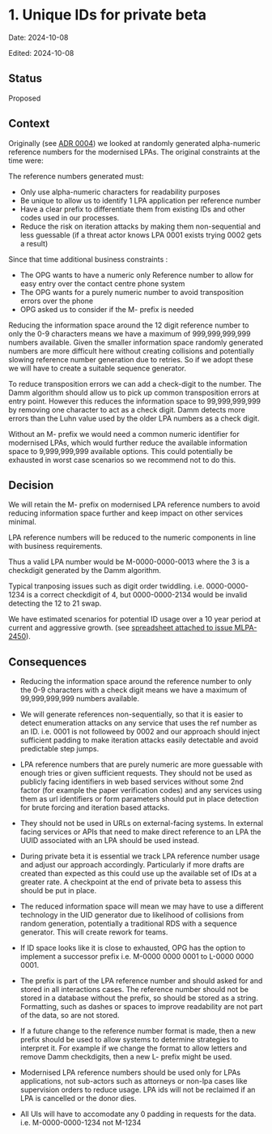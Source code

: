 # 1. Unique IDs for private beta

Date: 2024-10-08

Edited: 2024-10-08

## Status

Proposed

## Context

Originally (see [ADR 0004](0004-generating-unique-ids.md)) we looked at randomly generated alpha-numeric reference numbers for the modernised LPAs. The original constraints at the time were:

The reference numbers generated must:

- Only use alpha-numeric characters for readability purposes
- Be unique to allow us to identify 1 LPA application per reference number
- Have a clear prefix to differentiate them from existing IDs and other codes used in our processes.
- Reduce the risk on iteration attacks by making them non-sequential and less guessable (if a threat actor knows LPA 0001 exists trying 0002 gets a result)

Since that time additional business constraints :

- The OPG wants to have a numeric only Reference number to allow for easy entry over the contact centre phone system
- The OPG wants for a purely numeric number to avoid transposition errors over the phone
- OPG asked us to consider if the M- prefix is needed

Reducing the information space around the 12 digit reference number to only the 0-9 characters means we have a maximum of 999,999,999,999 numbers available. Given the smaller information space randomly generated numbers are more difficult here without creating collisions and potentially slowing reference number generation due to retries. So if we adopt these we will have to create a suitable sequence generator.

To reduce transposition errors we can add a check-digit to the number. The Damm algorithm should allow us to pick up common transposition errors at entry point. However this reduces the information space to 99,999,999,999 by removing one character to act as a check digit. Damm detects more errors than the Luhn value used by the older LPA numbers as a check digit.

Without an M- prefix we would need a common numeric identifier for modernised LPAs, which would further reduce the available information space to 9,999,999,999 available options. This could potentially be exhausted in worst case scenarios so we recommend not to do this.

## Decision

We will retain the M- prefix on modernised LPA reference numbers to avoid reducing information space further and keep impact on other services minimal.

LPA reference numbers will be reduced to the numeric components in line with business requirements.

Thus a valid LPA number would be M-0000-0000-0013 where the 3 is a checkdigit generated by the Damm algorithm.

Typical tranposing issues such as digit order twiddling. i.e. 0000-0000-1234 is a correct checkdigit of 4, but 0000-0000-2134 would be invalid detecting the 12 to 21 swap.

We have estimated scenarios for potential ID usage over a 10 year period at current and aggressive growth. (see [spreadsheet attached to issue MLPA-2450](https://opgtransform.atlassian.net/browse/MLPAB-2450)).

## Consequences

- Reducing the information space around the reference number to only the 0-9 characters with a check digit means we have a maximum of 99,999,999,999 numbers available.

- We will generate references non-sequentially, so that it is easier to detect enumeration attacks on any service that uses the ref number as an ID. i.e. 0001 is not followeed by 0002 and our approach should inject sufficient padding to make iteration attacks easily detectable and avoid predictable step jumps.

- LPA reference numbers that are purely numeric are more guessable with enough tries or given sufficient requests. They should not be used as publicly facing identifiers in web based services without some 2nd factor (for example the paper verification codes) and any services using them as url identifiers or form parameters should put in place detection for brute forcing and iteration based attacks.

- They should not be used in URLs on external-facing systems. In external facing services or APIs that need to make direct reference to an LPA the UUID associated with an LPA should be used instead.

- During private beta it is essential we track LPA reference number usage and adjust our approach accordingly. Particularly if more drafts are created than expected as this could use up the available set of IDs at a greater rate. A checkpoint at the end of private beta to assess this should be put in place.

- The reduced information space will mean we may have to use a different technology in the UID generator due to likelihood of collisions from random generation, potentially a traditional RDS with a sequence generator. This will create rework for teams.

- If ID space looks like it is close to exhausted, OPG has the option to implement a successor prefix i.e. M-0000 0000 0001 to L-0000 0000 0001.

- The prefix is part of the LPA reference number and should asked for and stored in all interactions cases. The reference number should not be stored in a database without the prefix, so should be stored as a string. Formatting, such as dashes or spaces to improve readability are not part of the data, so are not stored.

- If a future change to the reference number format is made, then a new prefix should be used to allow systems to determine strategies to interpret it. For example if we change the format to allow letters and remove Damm checkdigits, then a new L- prefix might be used.

- Modernised LPA reference numbers should be used only for LPAs applications, not sub-actors such as attorneys or non-lpa cases like supervision orders to reduce usage. LPA ids will not be reclaimed if an LPA is cancelled or the donor dies.

- All UIs will have to accomodate any 0 padding in requests for the data. i.e. M-0000-0000-1234 not M-1234
